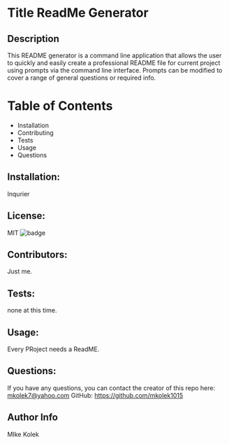 
  # Title ReadMe Generator

  ## Description
  This README generator is a command line application that allows the user to quickly and easily create a professional README file for current project using prompts via the command line interface. Prompts can be modified to cover a range of general questions or required info.

  # Table of Contents
  *  Installation 
  *  Contributing 
  *  Tests 
  *  Usage 
  *  Questions

  ## Installation:
  Inqurier 
  ## License:
  MIT
  ![badge](https://img.shields.io/badge/license-MIT-red) 
  
  ## Contributors:
  Just me.
  ## Tests:
  none at this time.
  ## Usage:
  Every PRoject needs a ReadME. 
  ## Questions: 
If you have any questions, you can contact the creator of this repo here: [mkolek7@yahoo.com](mailto:mkolek7@yahoo.com)
GitHub: https://github.com/mkolek1015

## Author Info
MIke Kolek

